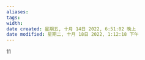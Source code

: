 ```yaml
---
aliases: 
tags: 
width:
date created: 星期五, 十月 14日 2022, 6:51:02 晚上
date modified: 星期二, 十月 18日 2022, 1:12:18 下午
---
```

11